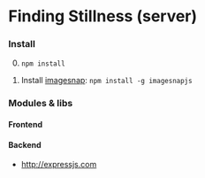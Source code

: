 # Finding Stillness (server)

### Install
0. `npm install`

1. Install [imagesnap](https://github.com/danyshaanan/imagesnapjs):
  `npm install -g imagesnapjs`




### Modules & libs

#### Frontend

#### Backend
* http://expressjs.com